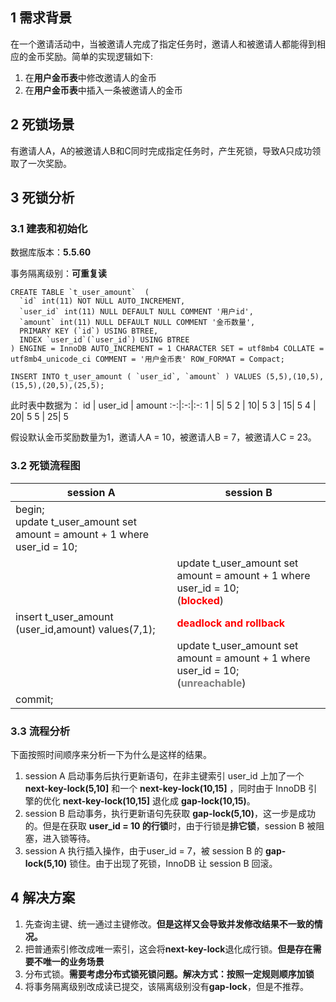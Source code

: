 ## 1 需求背景
在一个邀请活动中，当被邀请人完成了指定任务时，邀请人和被邀请人都能得到相应的金币奖励。简单的实现逻辑如下:
1. 在**用户金币表**中修改邀请人的金币
2. 在**用户金币表**中插入一条被邀请人的金币

## 2 死锁场景
有邀请人A，A的被邀请人B和C同时完成指定任务时，产生死锁，导致A只成功领取了一次奖励。

## 3 死锁分析
### 3.1 建表和初始化
数据库版本：**5.5.60**

事务隔离级别：**可重复读**

```mysql
CREATE TABLE `t_user_amount`  (
  `id` int(11) NOT NULL AUTO_INCREMENT,
  `user_id` int(11) NULL DEFAULT NULL COMMENT '用户id',
  `amount` int(11) NULL DEFAULT NULL COMMENT '金币数量',
  PRIMARY KEY (`id`) USING BTREE,
  INDEX `user_id`(`user_id`) USING BTREE
) ENGINE = InnoDB AUTO_INCREMENT = 1 CHARACTER SET = utf8mb4 COLLATE = utf8mb4_unicode_ci COMMENT = '用户金币表' ROW_FORMAT = Compact;

INSERT INTO t_user_amount ( `user_id`, `amount` ) VALUES (5,5),(10,5),(15,5),(20,5),(25,5);
```
此时表中数据为：
id | user_id | amount
:-:|:-:|:-:
1 | 5| 5
2 | 10| 5
3 | 15| 5
4 | 20| 5
5 | 25| 5

假设默认金币奖励数量为1，邀请人A = 10，被邀请人B = 7，被邀请人C = 23。
### 3.2 死锁流程图

session A | session B
---|---
begin; <br>update t_user_amount set amount = amount + 1 where user_id = 10; | 
<br> | update t_user_amount set amount = amount + 1 where user_id = 10; <br/>(<font  color=red>**blocked**</font>)
insert t_user_amount (user_id,amount) values(7,1); | <font  color=red>**deadlock and  rollback**</font>
<br>| update t_user_amount set amount = amount + 1 where user_id = 10;<br/>(<font  color=grey>**unreachable**</font>)
commit;| <br>|

### 3.3 流程分析
下面按照时间顺序来分析一下为什么是这样的结果。
1. session A 启动事务后执行更新语句，在非主键索引 user_id 上加了一个 **next-key-lock(5,10]** 和一个 **next-key-lock(10,15]** ，同时由于 InnoDB 引擎的优化 **next-key-lock(10,15]** 退化成 **gap-lock(10,15)**。
2. session B 启动事务，执行更新语句先获取 **gap-lock(5,10)**，这一步是成功的。但是在获取 **user_id = 10 的行锁**时，由于行锁是**排它锁**，session B 被阻塞，进入锁等待。
3. session A 执行插入操作，由于user_id = 7，被 session B 的 **gap-lock(5,10)** 锁住。由于出现了死锁，InnoDB 让 session B 回滚。

## 4 解决方案
1. 先查询主键、统一通过主键修改。**但是这样又会导致并发修改结果不一致的情况。** 
2. 把普通索引修改成唯一索引，这会将**next-key-lock**退化成行锁。**但是存在需要不唯一的业务场景**
3. 分布式锁。**需要考虑分布式锁死锁问题。解决方式：按照一定规则顺序加锁**
4. 将事务隔离级别改成读已提交，该隔离级别没有**gap-lock**，但是不推荐。
